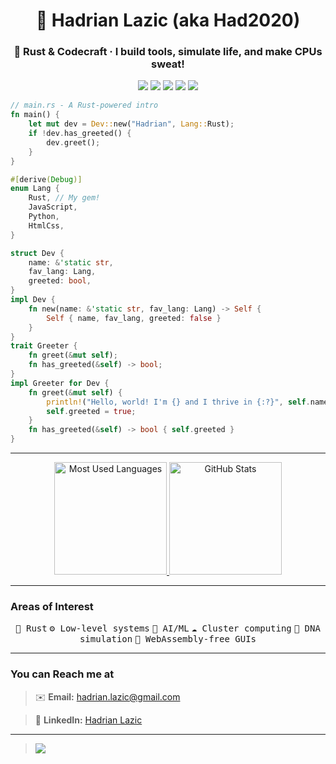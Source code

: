 <h1 align="center">🦀 Hadrian Lazic (aka Had2020)</h1>
<h3 align="center">🧬 Rust & Codecraft · I build tools, simulate life, and make CPUs sweat!</h3>

<p align="center">
  <a href="mailto:hadrian.lazic@gmail.com"><img src="https://img.shields.io/badge/Email-hadrian.lazic@gmail.com-red?style=flat-square&logo=gmail&logoColor=white"/></a>
  <a href="https://www.linkedin.com/in/hadrian-lazic-3922b1277"><img src="https://img.shields.io/badge/LinkedIn-Hadrian%20Lazic-blue?style=flat-square&logo=linkedin"/></a>
  <img src="https://img.shields.io/badge/-Rust-orange?style=flat-square&logo=rust">
  <img src="https://img.shields.io/badge/-Low%20Level%20Systems-gray?style=flat-square">
  <img src="https://img.shields.io/badge/-No%20WebAssembly-purple?style=flat-square">
</p>

```rust
// main.rs - A Rust-powered intro
fn main() {
    let mut dev = Dev::new("Hadrian", Lang::Rust);
    if !dev.has_greeted() {
        dev.greet();
    }
}

#[derive(Debug)]
enum Lang {
    Rust, // My gem!
    JavaScript,
    Python,
    HtmlCss,
}

struct Dev {
    name: &'static str,
    fav_lang: Lang,
    greeted: bool,
}
impl Dev {
    fn new(name: &'static str, fav_lang: Lang) -> Self {
        Self { name, fav_lang, greeted: false }
    }
}
trait Greeter {
    fn greet(&mut self);
    fn has_greeted(&self) -> bool;
}
impl Greeter for Dev {
    fn greet(&mut self) {
        println!("Hello, world! I'm {} and I thrive in {:?}", self.name, self.fav_lang);
        self.greeted = true;
    }
    fn has_greeted(&self) -> bool { self.greeted }
}
```

---

<div align="center">
  <a href="https://github.com/had2020">
    <img height="180em" src="https://github-readme-stats.vercel.app/api/top-langs/?username=had2020&layout=compact&hide=html,makefile&theme=radical" alt="Most Used Languages" />
    <img height="180em" src="https://github-readme-stats.vercel.app/api?username=had2020&show_icons=true&include_all_commits=true&show=reviews,discussions_started,discussions_answered,prs_merged,prs_merged_percentage&theme=radical" alt="GitHub Stats" />
  </a>
</div>

---

### **Areas of Interest**

<p align="center"> <kbd>🦀 Rust</kbd> <kbd>⚙️ Low-level systems</kbd> <kbd>🧠 AI/ML</kbd> <kbd>☁️ Cluster computing</kbd> <kbd>🧬 DNA simulation</kbd> <kbd>🚫 WebAssembly-free GUIs</kbd> </p>

---

### **You can Reach me at**
> ✉️ <b>Email:</b> <a href="mailto:hadrian.lazic@gmail.com">hadrian.lazic@gmail.com</a>

> 💼 <b>LinkedIn:</b> <a href="https://www.linkedin.com/in/hadrian-lazic-3922b1277">Hadrian Lazic</a>

---

> <img src="https://github-profile-trophy.vercel.app/?username=had2020&theme=juicyfresh&no-bg=true" />
